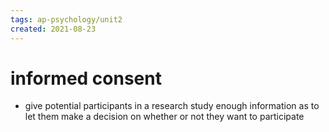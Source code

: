```yaml
---
tags: ap-psychology/unit2 
created: 2021-08-23
---
```


# informed consent

- give potential participants in a research study enough information as to let them make a decision on whether or not they want to participate 
